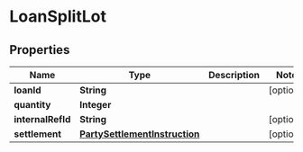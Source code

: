 # LoanSplitLot

## Properties
Name | Type | Description | Notes
------------ | ------------- | ------------- | -------------
**loanId** | **String** |  |  [optional]
**quantity** | **Integer** |  | 
**internalRefId** | **String** |  |  [optional]
**settlement** | [**PartySettlementInstruction**](PartySettlementInstruction.md) |  |  [optional]
